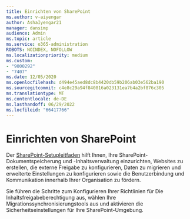 ```yaml
---
title: Einrichten von SharePoint
ms.author: v-aiyengar
author: AshaIyengar21
manager: dansimp
audience: Admin
ms.topic: article
ms.service: o365-administration
ROBOTS: NOINDEX, NOFOLLOW
ms.localizationpriority: medium
ms.custom:
- "9000292"
- "7407"
ms.date: 12/05/2020
ms.openlocfilehash: d494e45aed8dc8b4420db59b206ab03e562ba190
ms.sourcegitcommit: c4e8c29a94f840816a023131ea7b4a2bf876c305
ms.translationtype: MT
ms.contentlocale: de-DE
ms.lasthandoff: 06/29/2022
ms.locfileid: "66417766"
---
```

# <a name="set-up-sharepoint"></a>Einrichten von SharePoint

Der [SharePoint-Setupleitfaden](https://go.microsoft.com/fwlink/?linkid=2071425) hilft Ihnen, Ihre SharePoint-Dokumentspeicherung und -Inhaltsverwaltung einzurichten, Websites zu erstellen, die externe Freigabe zu konfigurieren, Daten zu migrieren und erweiterte Einstellungen zu konfigurieren sowie die Benutzerbindung und Kommunikation innerhalb Ihrer Organisation zu fördern.

Sie führen die Schritte zum Konfigurieren Ihrer Richtlinien für Die Inhaltsfreigabeberechtigung aus, wählen Ihre Migrationssynchronisierungstools aus und aktivieren die Sicherheitseinstellungen für Ihre SharePoint-Umgebung.
